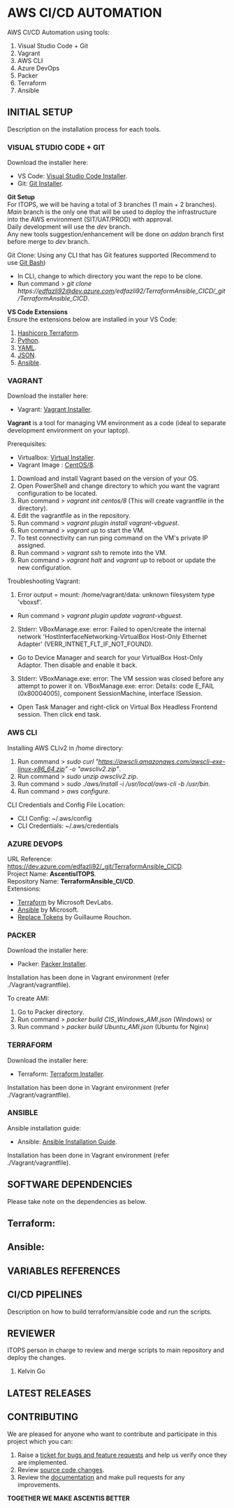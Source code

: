 # AWS CI/CD AUTOMATION 
AWS CI/CD Automation using tools:
1. Visual Studio Code + Git
2. Vagrant
3. AWS CLI
4. Azure DevOps
5. Packer
6. Terraform
7. Ansible

## INITIAL SETUP
Description on the installation process for each tools.  
   
### VISUAL STUDIO CODE + GIT
Download the installer here:  
- VS Code: [Visual Studio Code Installer](https://code.visualstudio.com/).
- Git: [Git Installer](https://git-scm.com/).  
  
**Git Setup**  
For ITOPS, we will be having a total of 3 branches (1 main + 2 branches).  
*Main* branch is the only one that will be used to deploy the infrastructure into the AWS environment (SIT/UAT/PROD) with approval.  
Daily development will use the *dev* branch.  
Any new tools suggestion/enhancement will be done on *addon* branch first before merge to *dev* branch.  
  
Git Clone:
Using any CLI that has Git features supported (Recommend to use [Git Bash](https://git-scm.com/))  
- In CLI, change to which directory you want the repo to be clone.  
- Run command > *git clone https://edfazli92@dev.azure.com/edfazli92/TerraformAnsible_CICD/_git/TerraformAnsible_CICD*.  
  
**VS Code Extensions**  
Ensure the extensions below are installed in your VS Code:  
1. [Hashicorp Terraform](hashicorp.terraform).
2. [Python](ms-python.python).
3. [YAML](redhat.vscode-yaml).
4. [JSON](zainchen.json).
5. [Ansible](tomaciazek.ansible).
  
### VAGRANT
Download the installer here:  
- Vagrant: [Vagrant Installer](https://www.vagrantup.com/downloads).
  
**Vagrant** is a tool for managing VM environment as a code (ideal to separate development environment on your laptop).  
  
Prerequisites:  
- Virtualbox: [Virtual Installer](https://www.virtualbox.org/).  
- Vagrant Image : [CentOS/8](https://app.vagrantup.com/centos/boxes/8).  
  
1. Download and install Vagrant based on the version of your OS.  
2. Open PowerShell and change directory to which you want the vagrant configuration to be located.  
3. Run command > *vagrant init centos/8* (This will create vagrantfile in the directory).  
4. Edit the vagrantfile as in the repository.  
5. Run command > *vagrant plugin install vagrant-vbguest*.  
6. Run command > *vagrant up* to start the VM.  
7. To test connectivity can run ping command on the VM's private IP assigned.  
8. Run command > *vagrant ssh* to remote into the VM.  
9. Run command > *vagrant halt* and *vagrant up* to reboot or update the new configuration.  
  
Troubleshooting Vagrant:
1. Error output = mount: /home/vagrant/data: unknown filesystem type 'vboxsf'.  
- Run command > *vagrant plugin update vagrant-vbguest*.  
2. Stderr: VBoxManage.exe: error: Failed to open/create the internal network 'HostInterfaceNetworking-VirtualBox Host-Only Ethernet Adapter' (VERR_INTNET_FLT_IF_NOT_FOUND).  
- Go to Device Manager and search for your VirtualBox Host-Only Adaptor. Then disable and enable it back.  
3. Stderr: VBoxManage.exe: error: The VM session was closed before any attempt to power it on.
VBoxManage.exe: error: Details: code E_FAIL (0x80004005), component SessionMachine, interface ISession.  
- Open Task Manager and right-click on Virtual Box Headless Frontend session. Then click end task.  
  
### AWS CLI
Installing AWS CLIv2 in /home directory:
1. Run command > *sudo curl "https://awscli.amazonaws.com/awscli-exe-linux-x86_64.zip" -o "awscliv2.zip"*.  
2. Run command > *sudo unzip awscliv2.zip*.  
3. Run command > *sudo ./aws/install -i /usr/local/aws-cli -b /usr/bin*.  
4. Run command > *aws configure*.  
    
CLI Credentials and Config File Location:
- CLI Config: ~/.aws/config  
- CLI Credentials: ~/.aws/credentials  
  
### AZURE DEVOPS
URL Reference: https://dev.azure.com/edfazli92/_git/TerraformAnsible_CICD.  
Project Name: **AscentisITOPS**.  
Repository Name: **TerraformAnsible_CI/CD**.  
Extensions:  
- [Terraform](https://marketplace.visualstudio.com/items?itemName=ms-devlabs.custom-terraform-tasks) by Microsoft DevLabs.  
- [Ansible](https://marketplace.visualstudio.com/items?itemName=ms-vscs-rm.vss-services-ansible&targetId=f50bb806-12a5-4271-93c0-94a1fad3241a&utm_source=vstsproduct&utm_medium=ExtHubManageList) by Microsoft.  
- [Replace Tokens](https://marketplace.visualstudio.com/items?itemName=qetza.replacetokens&targetId=f50bb806-12a5-4271-93c0-94a1fad3241a&utm_source=vstsproduct&utm_medium=ExtHubManageList) by Guillaume Rouchon.  
    
### PACKER  
Download the installer here:  
- Packer: [Packer Installer](https://www.packer.io/).  
  
Installation has been done in Vagrant environment (refer ./Vagrant/vagrantfile).  
  
To create AMI:  
1. Go to Packer directory.  
2. Run command > *packer build CIS_Windows_AMI.json* (Windows) or
3. Run command > *packer build Ubuntu_AMI.json* (Ubuntu for Nginx)  
  
### TERRAFORM  
Download the installer here:  
- Terraform: [Terraform Installer](https://www.terraform.io/downloads.html).  
  
Installation has been done in Vagrant environment (refer ./Vagrant/vagrantfile).  
  
### ANSIBLE  
Ansible installation guide:  
- Ansible: [Ansible Installation Guide](https://docs.ansible.com/ansible/latest/installation_guide/intro_installation.html?extIdCarryOver=true&sc_cid=701f2000001OH7YAAW).  
  
Installation has been done in Vagrant environment (refer ./Vagrant/vagrantfile).  
  
## SOFTWARE DEPENDENCIES  
Please take note on the dependencies as below.  
  
Terraform:  
-  
  
Ansible:  
-  
  
## VARIABLES REFERENCES  
  
## CI/CD PIPELINES  
Description on how to build terraform/ansible code and run the scripts.  
  
## REVIEWER  
ITOPS person in charge to review and merge scripts to main repository and deploy the changes.  
1. Kelvin Go
  
## LATEST RELEASES  
  
## CONTRIBUTING  
We are pleased for anyone who want to contribute and participate in this project which you can:
1. Raise a [ticket for bugs and feature requests](URL) and help us verify once they are implemented. 
2. Review [source code changes](URL).
3. Review the [documentation](URL) and make pull requests for any improvements.  
  
**TOGETHER WE MAKE ASCENTIS BETTER**  
